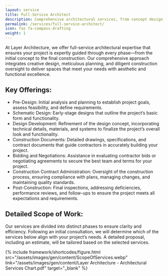 ```yaml
---
layout: service
title: Full-Service Architect
description: Comprehensive architectural services, from concept design to construction administration, custom tailored to your project's needs.
permalink: /services/full-service-architect/
icon: fas fa-compass-drafting
weight: 1
---
```


At Layer Architecture, we offer full-service architectural expertise that ensures your project is expertly guided through every phase—from the initial concept to the final construction. Our comprehensive approach integrates creative design, meticulous planning, and diligent construction oversight to deliver spaces that meet your needs with aesthetic and functional excellence. 

## Key Offerings:
- Pre-Design: Initial analysis and planning to establish project goals, assess feasibility, and define requirements.
- Schematic Design: Early-stage designs that outline the project’s basic form and functionality.
- Design Development: Refinement of the design concept, incorporating technical details, materials, and systems to finalize the project’s overall look and functionality.
- Construction Documents: Detailed drawings, specifications, and contract documents that guide contractors in accurately building your project.
- Bidding and Negotiations: Assistance in evaluating contractor bids or negotiating agreements to secure the best team and terms for your project.
- Construction Contract Administration: Oversight of the construction process, ensuring compliance with plans, managing changes, and maintaining quality standards.
- Post-Construction: Final inspections, addressing deficiencies, performance reviews, and follow-ups to ensure the project meets all expectations and requirements.

## Detailed Scope of Work:
Our services are divided into distinct phases to ensure clarity and efficiency. Following an initial consultation, we will determine which of the services below align with your project’s needs. A detailed proposal, including an estimate, will be tailored based on the selected services.

{% include framework/shortcodes/figure.html src="/assets/images/gen/content/ScopeOfServices.webp" link="/assets/images/gen/content/Layer Architecture - Architectural Services Chart.pdf" target="\_blank" %}

<!-- ## 1. Pre-Design Services
- Facility Programming
- Space Relationships / Flow Diagrams
- Project Development Scheduling
- Project Budgeting
- Site Selection / Analysis
- Existing Facilities Surveys
- Existing Facilities Drawings
- Environmental Studies
- Re-Zoning Assistance
- Client Supplied Data Coordination
- Special Studies
- Project Promotion
- Presentations

Special Consultants' Services:
- Legal Survey
- Geotechnical Analysis
- Project Financing

## 2. Schematic Design Services 
- Schematic Design Drawings and Documents
- Client Consultation 
- Structural / Mechanical / Electrical Consultant Coordination
- Interior Design Concepts
- Special Studies (Future Facilities, Environmental Impact, etc.)
- Special Submissions or Promotional Presentations
- Special Models, Perspectives or Renderings
- Project Management
- Zoning Conformance

Consultants' Services:
- Structural Design Concepts
- Mechanical Design Concepts 
- Electrical Design Concepts
- Statement of Probable Costs

Special Consultants' Services:
- Landscape Concepts
- Statements of Probable Costs

## 3. Design Development Services
- Design Coordination
- Design Development Drawings and Documentation
- Client Consultation
- Building Code Review
- Building Permit Acquisition
- Statement of Probable Construction Costs
- Interior Design Development
- Special Studies / Reports (Planning Tenant or Rental Spaces, etc.)
- Promotional Presentations
- Models, Perspectives or Renderings
- Project Management

Consultants' Services:
- Structural Design Development
- Mechanical Design Development 
- Electrical Design Development
- Statement of Probable Costs

Special Consultants' Services:
- Landscape Design Development
- Detailed Construction Cost Estimates or Quantity Surveys

## 4. Construction Document Services
- Project Coordination
- Construction Drawings
- Specifications
- Form of Contract Documents
- Document Checking and Coordination
- Client Consultation
- Statement of Probable Construction Costs
- Interior Construction Documents
- Alternative Bid Details and Special Bid Documents
- Project Management
- Agency Consultation

Consultants' Services:
- Structural Construction Documents
- Mechanical Construction Documents
- Electrical Construction Documents
- Statements of probable costs

Special Consultants' Services:
- Civil Engineering Construction Documents
- Landscape Documents
- Detailed Construction Cost Estimates or Quantity Surveys

## 5. Bidding and Negotiation Services
- Client-Supplied Data Coordination
- Project Coordination
- Issue Bidding Documents
- Issue Addenda
- Bid Evaluation
- Construction Contract
- Client Consultation
- Separate Bids or Negotiated Bids
- Services Related to Bidders' Proposals
- Project Management

Consultants' Services:
- Issue Bidding Documents
- Issue Addenda
- Bid Evaluation

Special Consultants' Services:
- Issue Bidding Documents
- Issue Addenda
- Bid Evaluation

## 6. Construction Contract Administration Services
- Construction Review
- Progress Reports / Evaluation
- Process Certificates for Payment
- Interpretation of Contract Documents
- Review of Shop Drawing Product Data / Samples
- Change Orders
- Substantial Performance Report and Certification
- Client Consultation
- Interior Construction Review
- Full-Time Project Representation
- Administration of Separate Contracts
- Project Management
- Promotional Material
- Record Drawings
- Agency Consultation

Consultants' Services:
- Structural Review / Reports
- Mechanical Review / Reports
- Electrical Review / Reports
- Record Drawings
- Certification of Progress

Special Consultants' Services:
- Civil Construction Inspection
- Landscape Inspection
- Detailed Cost Accounting

## 7. Post-Construction Services
- Field Review
- Deficiency Assessment
- Instructions for Correction of Deficiencies
- Review of Warranties
- Performance Inspection and Certification
- Client Consultation
- Start-Up Assistance
- One-Year Warranty Inspections

Consultants' Services:
- Start-Up Assistance
- Systems Performance Review
- Non-Building Equipment Selection
- Life Cycle Cost Monitoring
- Services Related to Alterations and Demolition -->